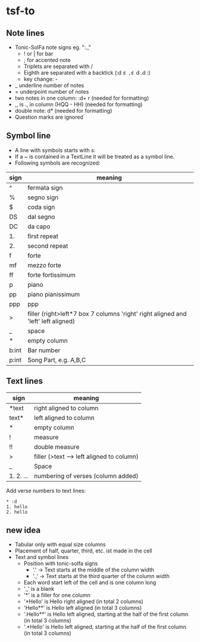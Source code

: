 # tsf-to

## Note lines
* Tonic-SolFa note signs eg. ":.,"
  * ! or | for bar
  * ; for accented note
  * Triplets are separated with /
  * Eighth are separated with a backtick (:d `d ,d `d .d :)
  * key change: -
* _<float> underline number of notes
* =<float> underpoint number of notes
* two notes in one column: :d+ r (needed for formatting)
* ,, is ., in  column  (HQQ - HH) (needed for formatting)
* double note: d* (needed for formatting)
* Question marks are ignored

## Symbol line

* A line with symbols starts with s:
* If a ~ is contained in a TextLine it will be treated as a symbol line.
* Following symbols are recognized:

| sign | meaning |
|------|-------- |
| ^    | fermata sign |
| %    | segno sign |
| $    | coda sign |
| DS   | dal segno |
| DC   | da capo |
| 1.   | first repeat |
| 2.   | second repeat |
| f    | forte |
| mf   | mezzo forte |
| ff   | forte fortissimum |
| p    | piano |
| pp   | piano pianissimum |
| ppp  | ppp |
| \>   | filler (right>left*7 box 7 columns 'right' right aligned and 'left' left aligned) |
| _    | space |
| *    | empty column |
| b:int | Bar number |
| p:int | Song Part, e.g. A,B,C |

## Text lines

| sign | meaning |
|----- |-------- |
| *text | right aligned to column |
| text* | left aligned to column |
| * | empty column |
| ! | measure |
| !! | double measure |
| \> | filler  (>text --> left aligned to column) |
| _ | Space |
| 1. 2. ... | numbering of verses (column added) |


Add verse numbers to text lines:

    * :d
    1. hello
    2. hello


## new idea

* Tabular only with equal size columns 
* Placement of half, quarter, third, etc. ist made in the cell
* Text and symbol lines 
  * Position with tonic-solfa signs 
    * '.' -> Text starts at the middle of the column width
    * '.,' -> Text starts at the third quarter of the column width
  * Each word start left of the cell and is one column long
  * '_' is a blank
  * '*' is a filler for one column
  * '*Hello' is Hello right aligned (in total 2 columns) 
  * 'Hello**' is Hello left aligned (in total 3 columns)
  * '.Hello**' is Hello left aligned, starting at the half of the first column (in total 3 columns)
  * '.*Hello' is Hello left aligned, starting at the half of the first column (in total 3 columns)

